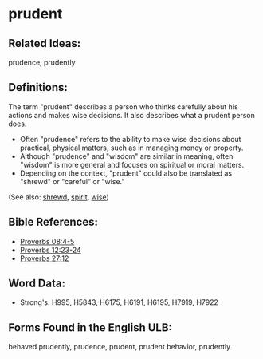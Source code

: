 # prudent

## Related Ideas:

prudence, prudently

## Definitions:

The term "prudent" describes a person who thinks carefully about his actions and makes wise decisions. It also describes what a prudent person does.

* Often "prudence" refers to the ability to make wise decisions about practical, physical matters, such as in managing money or property.
* Although "prudence" and "wisdom" are similar in meaning, often "wisdom" is more general and focuses on spiritual or moral matters.
* Depending on the context, "prudent" could also be translated as "shrewd" or "careful" or "wise."

(See also: [shrewd](../other/shrewd.md), [spirit](../kt/spirit.md), [wise](../kt/wise.md))

## Bible References:

* [Proverbs 08:4-5](rc://en/tn/help/pro/08/04)
* [Proverbs 12:23-24](rc://en/tn/help/pro/12/23)
* [Proverbs 27:12](rc://en/tn/help/pro/27/12)

## Word Data:

* Strong's: H995, H5843, H6175, H6191, H6195, H7919, H7922

## Forms Found in the English ULB:

behaved prudently, prudence, prudent, prudent behavior, prudently


